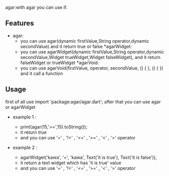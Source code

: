 <!--
Developer : kawan
github : https://github.com/kawan97/agar
-->

agar:with agar you can use if.

## Features

* agar:
  * you can use agar(dynamic firstValue,String operator,dynamic secondValue) and it return true or false
*agarWidget:
  * you can use agarWidget(dynamic firstValue,String operator,dynamic secondValue,Widget trueWidget,Widget falseWidget), and it return falseWidget or trueWidget
*agarVoid:
  * you can use agarVoid(firstValue, operator, secondValue, () { }, () { }) and it call a function


## Usage
first of all use import 'package:agar/agar.dart';
after that you can use agar or agarWidget
* example 1 :
    * print(agar(15,'>=',15).toString());
    * it return true
    * and you can use '=' , '!=' , '<=' , '>=' , '<' , '>' operator


* example 2 :
  * agarWidget('kawa', '=', 'kawa', Text('it is true'), Text('it is false')),
  * it return a text widget which has 'it is true' value
  * and you can use '=' , '!=' , '<=' , '>=' , '<' , '>' operator




    


